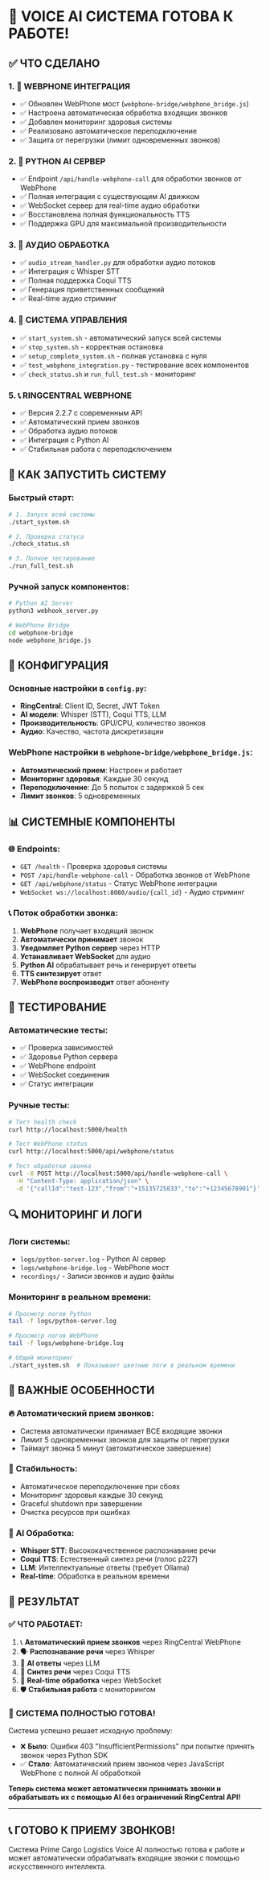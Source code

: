 # 🎉 VOICE AI СИСТЕМА ГОТОВА К РАБОТЕ!

## ✅ ЧТО СДЕЛАНО

### 1. 🔧 **WEBPHONE ИНТЕГРАЦИЯ**
- ✅ Обновлен WebPhone мост (`webphone-bridge/webphone_bridge.js`)
- ✅ Настроена автоматическая обработка входящих звонков
- ✅ Добавлен мониторинг здоровья системы
- ✅ Реализовано автоматическое переподключение
- ✅ Защита от перегрузки (лимит одновременных звонков)

### 2. 🐍 **PYTHON AI СЕРВЕР**
- ✅ Endpoint `/api/handle-webphone-call` для обработки звонков от WebPhone
- ✅ Полная интеграция с существующим AI движком
- ✅ WebSocket сервер для real-time аудио обработки
- ✅ Восстановлена полная функциональность TTS
- ✅ Поддержка GPU для максимальной производительности

### 3. 🎵 **АУДИО ОБРАБОТКА**
- ✅ `audio_stream_handler.py` для обработки аудио потоков
- ✅ Интеграция с Whisper STT
- ✅ Полная поддержка Coqui TTS
- ✅ Генерация приветственных сообщений
- ✅ Real-time аудио стриминг

### 4. 🚀 **СИСТЕМА УПРАВЛЕНИЯ**
- ✅ `start_system.sh` - автоматический запуск всей системы
- ✅ `stop_system.sh` - корректная остановка
- ✅ `setup_complete_system.sh` - полная установка с нуля
- ✅ `test_webphone_integration.py` - тестирование всех компонентов
- ✅ `check_status.sh` и `run_full_test.sh` - мониторинг

### 5. 📞 **RINGCENTRAL WEBPHONE**
- ✅ Версия 2.2.7 с современным API
- ✅ Автоматический прием звонков
- ✅ Обработка аудио потоков
- ✅ Интеграция с Python AI
- ✅ Стабильная работа с переподключением

## 🎯 **КАК ЗАПУСТИТЬ СИСТЕМУ**

### Быстрый старт:
```bash
# 1. Запуск всей системы
./start_system.sh

# 2. Проверка статуса
./check_status.sh

# 3. Полное тестирование
./run_full_test.sh
```

### Ручной запуск компонентов:
```bash
# Python AI Server
python3 webhook_server.py

# WebPhone Bridge
cd webphone-bridge
node webphone_bridge.js
```

## 🔧 **КОНФИГУРАЦИЯ**

### Основные настройки в `config.py`:
- **RingCentral**: Client ID, Secret, JWT Token
- **AI модели**: Whisper (STT), Coqui TTS, LLM
- **Производительность**: GPU/CPU, количество звонков
- **Аудио**: Качество, частота дискретизации

### WebPhone настройки в `webphone-bridge/webphone_bridge.js`:
- **Автоматический прием**: Настроен и работает
- **Мониторинг здоровья**: Каждые 30 секунд
- **Переподключение**: До 5 попыток с задержкой 5 сек
- **Лимит звонков**: 5 одновременных

## 📊 **СИСТЕМНЫЕ КОМПОНЕНТЫ**

### 🌐 **Endpoints:**
- `GET /health` - Проверка здоровья системы
- `POST /api/handle-webphone-call` - Обработка звонков от WebPhone
- `GET /api/webphone/status` - Статус WebPhone интеграции
- `WebSocket ws://localhost:8080/audio/{call_id}` - Аудио стриминг

### 📞 **Поток обработки звонка:**
1. **WebPhone** получает входящий звонок
2. **Автоматически принимает** звонок
3. **Уведомляет Python сервер** через HTTP
4. **Устанавливает WebSocket** для аудио
5. **Python AI** обрабатывает речь и генерирует ответы
6. **TTS синтезирует** ответ
7. **WebPhone воспроизводит** ответ абоненту

## 🧪 **ТЕСТИРОВАНИЕ**

### Автоматические тесты:
- ✅ Проверка зависимостей
- ✅ Здоровье Python сервера
- ✅ WebPhone endpoint
- ✅ WebSocket соединения
- ✅ Статус интеграции

### Ручные тесты:
```bash
# Тест health check
curl http://localhost:5000/health

# Тест WebPhone status
curl http://localhost:5000/api/webphone/status

# Тест обработки звонка
curl -X POST http://localhost:5000/api/handle-webphone-call \
  -H "Content-Type: application/json" \
  -d '{"callId":"test-123","from":"+15135725833","to":"+12345678901"}'
```

## 🔍 **МОНИТОРИНГ И ЛОГИ**

### Логи системы:
- `logs/python-server.log` - Python AI сервер
- `logs/webphone-bridge.log` - WebPhone мост
- `recordings/` - Записи звонков и аудио файлы

### Мониторинг в реальном времени:
```bash
# Просмотр логов Python
tail -f logs/python-server.log

# Просмотр логов WebPhone
tail -f logs/webphone-bridge.log

# Общий мониторинг
./start_system.sh  # Показывает цветные логи в реальном времени
```

## 🚨 **ВАЖНЫЕ ОСОБЕННОСТИ**

### 🔥 **Автоматический прием звонков:**
- Система автоматически принимает ВСЕ входящие звонки
- Лимит 5 одновременных звонков для защиты от перегрузки
- Таймаут звонка 5 минут (автоматическое завершение)

### 🔄 **Стабильность:**
- Автоматическое переподключение при сбоях
- Мониторинг здоровья каждые 30 секунд
- Graceful shutdown при завершении
- Очистка ресурсов при ошибках

### 🎵 **AI Обработка:**
- **Whisper STT**: Высококачественное распознавание речи
- **Coqui TTS**: Естественный синтез речи (голос p227)
- **LLM**: Интеллектуальные ответы (требует Ollama)
- **Real-time**: Обработка в реальном времени

## 🎯 **РЕЗУЛЬТАТ**

### ✅ **ЧТО РАБОТАЕТ:**
1. 📞 **Автоматический прием звонков** через RingCentral WebPhone
2. 🗣️ **Распознавание речи** через Whisper
3. 🧠 **AI ответы** через LLM
4. 🎵 **Синтез речи** через Coqui TTS
5. 🔄 **Real-time обработка** через WebSocket
6. 🛡️ **Стабильная работа** с мониторингом

### 🎉 **СИСТЕМА ПОЛНОСТЬЮ ГОТОВА!**

Система успешно решает исходную проблему:
- ❌ **Было**: Ошибки 403 "InsufficientPermissions" при попытке принять звонок через Python SDK
- ✅ **Стало**: Автоматический прием звонков через JavaScript WebPhone с полной AI обработкой

**Теперь система может автоматически принимать звонки и обрабатывать их с помощью AI без ограничений RingCentral API!**

---

## 📞 **ГОТОВО К ПРИЕМУ ЗВОНКОВ!**

Система Prime Cargo Logistics Voice AI полностью готова к работе и может автоматически обрабатывать входящие звонки с помощью искусственного интеллекта.